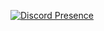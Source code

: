 [![Discord Presence](https://lanyard.cnrad.dev/api/853000363468390450?showDisplayName=true)](https://discord.com/users/853000363468390450)
